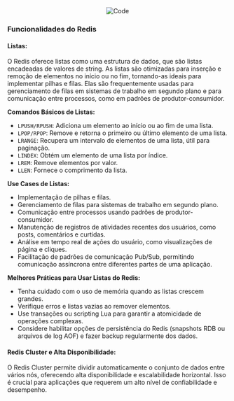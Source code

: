 <div align="center">
  <img src="https://img.freepik.com/fotos-premium/desenvolvimento-de-software-www-desenvolvedor-de-aplicativos-moveis-projeto-de-startup-inovador-codigo-de-programacao-do-site_372999-5858.jpg" alt="Code">
</div>

### Funcionalidades do Redis

#### Listas:
O Redis oferece listas como uma estrutura de dados, que são listas encadeadas de valores de string. As listas são otimizadas para inserção e remoção de elementos no início ou no fim, tornando-as ideais para implementar pilhas e filas. Elas são frequentemente usadas para gerenciamento de filas em sistemas de trabalho em segundo plano e para comunicação entre processos, como em padrões de produtor-consumidor.

**Comandos Básicos de Listas:**
- `LPUSH/RPUSH`: Adiciona um elemento ao início ou ao fim de uma lista.
- `LPOP/RPOP`: Remove e retorna o primeiro ou último elemento de uma lista.
- `LRANGE`: Recupera um intervalo de elementos de uma lista, útil para paginação.
- `LINDEX`: Obtém um elemento de uma lista por índice.
- `LREM`: Remove elementos por valor.
- `LLEN`: Fornece o comprimento da lista.

**Use Cases de Listas:**
- Implementação de pilhas e filas.
- Gerenciamento de filas para sistemas de trabalho em segundo plano.
- Comunicação entre processos usando padrões de produtor-consumidor.
- Manutenção de registros de atividades recentes dos usuários, como posts, comentários e curtidas.
- Análise em tempo real de ações do usuário, como visualizações de página e cliques.
- Facilitação de padrões de comunicação Pub/Sub, permitindo comunicação assíncrona entre diferentes partes de uma aplicação.

**Melhores Práticas para Usar Listas do Redis:**
- Tenha cuidado com o uso de memória quando as listas crescem grandes.
- Verifique erros e listas vazias ao remover elementos.
- Use transações ou scripting Lua para garantir a atomicidade de operações complexas.
- Considere habilitar opções de persistência do Redis (snapshots RDB ou arquivos de log AOF) e fazer backup regularmente dos dados.

#### Redis Cluster e Alta Disponibilidade:
O Redis Cluster permite dividir automaticamente o conjunto de dados entre vários nós, oferecendo alta disponibilidade e escalabilidade horizontal. Isso é crucial para aplicações que requerem um alto nível de confiabilidade e desempenho.
